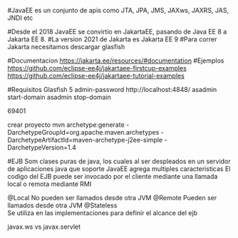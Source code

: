 #JavaEE es un conjunto de apis como JTA, JPA, JMS, JAXws, JAXRS, JAS, JNDI etc

#Desde el 2018 JavaEE se convirtio en JakartaEE, pasando de Java EE 8 a Jakarta EE 8.
#La version 2021 de Jakarta es Jakarta EE 9
#Para correr Jakarta necesitamos descargar glasfish

#Documentacion
https://jakarta.ee/resources/#documentation
#Ejemplos
https://github.com/eclipse-ee4j/jakartaee-firstcup-examples
https://github.com/eclipse-ee4j/jakartaee-tutorial-examples

#Requisitos
Glasfish 5 admin-password
http://localhost:4848/
asadmin start-domain
asadmin stop-domain

69401

crear proyecto
mvn archetype:generate -DarchetypeGroupId=org.apache.maven.archetypes -DarchetypeArtifactId=maven-archetype-j2ee-simple -DarchetypeVersion=1.4


#EJB
Som clases puras de java, los cuales al ser despleados en un servidor de aplicaciones java que soporte JavaEE agrega multiples caracteristicas
El codigo del EJB puede ser invocado por el cliente mediante una llamada local o remota mediante RMI



@Local
	No pueden ser llamados desde otra JVM
@Remote
	Pueden ser llamados desde otra JVM
@Stateless	
	Se utiliza en las implementaciones para definir el alcance del ejb


javax.ws vs javax.servlet
